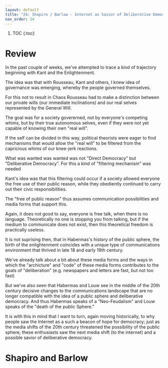 ```yaml
---
layout: default
title: "24: Shapiro / Barlow - Internet as Savior of Deliberative Democracy"
nav_order: 24
---
```


1. TOC 
{:toc}

# Review

In the past couple of weeks, we've attempted to trace a kind of trajectory beginning with Kant and the Enlightenment. 

The idea was that with Rousseau, Kant and others, I knew idea of governance was emerging, whereby the people governed themselves. 

For this not to result in Chaos Rousseau had to make a distinction between our private wills (our immediate inclinations) and our real selves represented by the General Will. 

The goal was for a society govererned, not by everyone's competing whims, but by their true autonomous selves, even if they were not yet capable of knowing their own "real will". 

If the self can be divided in this way, political theorists were eager to find mechanisms that would allow the "real will" to be filtered from the capricious whims of our knee-jerk reactions. 

What was wanted was wanted was not "Direct Democracy" but "Deliberative Democracy". For this a kind of "filtering mechanism" was needed

Kant's idea was that this filtering could occur if a society allowed everyone the free use of their public reason, while they obediently continued to carry out their civic responsibilities. 

The "free of public reason" thus assumes communication possibilities and media forms that support this. 

Again, it does not good to say, everyone is free talk, when there is no language. Theoretically no one is stopping you from talking, but if the medium to communicate does not exist, then this theoretical freedom is practically useless. 

It is not suprising then, that in Habermas's history of the public sphere, the birth of the enlightenment coincides with a unique type of communications environment that thrived in late 18 and early 19th century. 

We've already talk about a bit about these media forms and the ways in which the "archicture" and "code" of these media forms contributes to the goals of "deliberation" (e.g. newspapers and letters are fast, but not too fast)

But we've also seen that Habermas and Louw see in the middle of the 20th century decisive changes to the communications landscape that are no longer compatible with the idea of a public sphere and deliberative democracy. And thus Habermas speaks of a "Neo-Feudalism" and Louw speaks of the "death of the public Sphere."

It is with this in mind that I want to turn, again moving historically, to why people saw the Internet as a such a beacon of hope for democracy; just as the media shifts of the 20th century threatened the possibility of the public sphere, these enthusiasts saw the next media shift (to the internet) and a possible savior of deliberative democracy.

# Shapiro and Barlow




